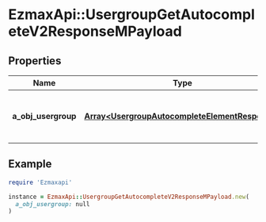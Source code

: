 # EzmaxApi::UsergroupGetAutocompleteV2ResponseMPayload

## Properties

| Name | Type | Description | Notes |
| ---- | ---- | ----------- | ----- |
| **a_obj_usergroup** | [**Array&lt;UsergroupAutocompleteElementResponse&gt;**](UsergroupAutocompleteElementResponse.md) | An array of Usergroup autocomplete element response. |  |

## Example

```ruby
require 'Ezmaxapi'

instance = EzmaxApi::UsergroupGetAutocompleteV2ResponseMPayload.new(
  a_obj_usergroup: null
)
```

